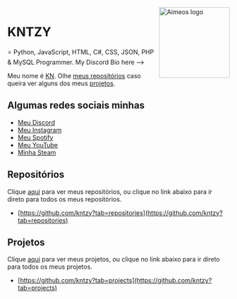 <a href="https://discord.bio/p/ekinotzy">
    <img src="https://i.ytimg.com/vi/y0b9FMc4Or0/maxresdefault.jpg" alt="Aimeos logo" title="Aimeos" align="right" height="160" />
</a>

KNTZY
======================


:star: Python, JavaScript, HTML, C#, CSS, JSON, PHP & MySQL Programmer. My Discord Bio here -->



Meu nome é [KN](https://github.com/kntzy). Olhe
[meus repositórios](https://github.com/kntzy?tab=repositories) caso queira ver alguns dos meus [projetos](https://github.com/kntzy?tab=projects).

## Algumas redes sociais minhas

- [Meu Discord](https://discord.bio/p/ekinotzy)
- [Meu Instagram](https://www.instagram.com/ekinotzy/)
- [Meu Spotify](https://open.spotify.com/user/8x0ksnv8ph7clfmsfii97mvhr?si=TLj4gIm2TQmX1RpbwOf9xQ)
- [Meu YouTube](https://www.youtube.com/channel/UCYKnOFW1gtvMUVO6GAPuRBw)
- [Minha Steam](https://steamcommunity.com/profiles/76561198992173125)

## Repositórios

Clique [aqui](https://github.com/kntzy?tab=repositories) para ver meus repositórios, ou clique no link abaixo para ir direto para todos os meus repositórios.
- [https://github.com/kntzy?tab=repositories](https://github.com/kntzy?tab=repositories)

## Projetos

Clique [aqui](https://github.com/kntzy?tab=projects) para ver meus projetos, ou clique no link abaixo para ir direto para todos os meus projetos.
- [https://github.com/kntzy?tab=projects](https://github.com/kntzy?tab=projects)
